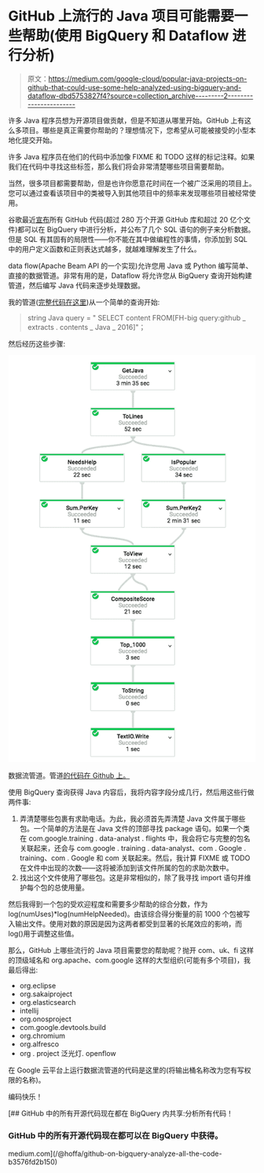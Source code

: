 # GitHub 上流行的 Java 项目可能需要一些帮助(使用 BigQuery 和 Dataflow 进行分析)

> 原文：<https://medium.com/google-cloud/popular-java-projects-on-github-that-could-use-some-help-analyzed-using-bigquery-and-dataflow-dbd5753827f4?source=collection_archive---------2----------------------->

许多 Java 程序员想为开源项目做贡献，但是不知道从哪里开始。GitHub 上有这么多项目。哪些是真正需要你帮助的？理想情况下，您希望从可能被接受的小型本地化提交开始。

许多 Java 程序员在他们的代码中添加像 FIXME 和 TODO 这样的标记注释。如果我们在代码中寻找这些标签，那么我们将会非常清楚哪些项目需要帮助。

当然，很多项目都需要帮助，但是也许你愿意花时间在一个被广泛采用的项目上。您可以通过查看该项目中的类被导入到其他项目中的频率来发现哪些项目被经常使用。

谷歌最近[宣布](https://cloudplatform.googleblog.com/2016/06/GitHub-on-BigQuery-analyze-all-the-open-source-code.html)所有 GitHub 代码(超过 280 万个开源 GitHub 库和超过 20 亿个文件)都可以在 BigQuery 中进行分析，并公布了几个 SQL 语句的例子来分析数据。但是 SQL 有其固有的局限性——你不能在其中做编程性的事情，你添加到 SQL 中的用户定义函数和正则表达式越多，就越难理解发生了什么。

data flow(Apache Beam API 的一个实现)允许您用 Java 或 Python 编写简单、直接的数据管道。非常有用的是，Dataflow 将允许您从 BigQuery 查询开始构建管道，然后编写 Java 代码来逐步处理数据。

我的管道([完整代码在这里](https://github.com/GoogleCloudPlatform/training-data-analyst/blob/master/courses/data_analysis/lab2/javahelp/src/main/java/com/google/cloud/training/dataanalyst/javahelp/JavaProjectsThatNeedHelp.java))从一个简单的查询开始:

> string Java query = " SELECT content FROM[FH-big query:github _ extracts . contents _ Java _ 2016]"；

然后经历这些步骤:

![](img/b4b849ea793813872970029f80ac925c.png)

数据流管道。管道[的代码在 Github 上。](https://github.com/GoogleCloudPlatform/training-data-analyst/blob/javahelp/javahelp/javahelp/src/main/java/com/google/cloud/training/dataanalyst/javahelp/JavaProjectsThatNeedHelp.java)

使用 BigQuery 查询获得 Java 内容后，我将内容字段分成几行，然后用这些行做两件事:

1.  弄清楚哪些包裹有求助电话。为此，我必须首先弄清楚 Java 文件属于哪些包。一个简单的方法是在 Java 文件的顶部寻找 package 语句。如果一个类在 com.google.training . data-analyst . flights 中，我会将它与完整的包名关联起来，还会与 com.google . training . data-analyst、com . Google . training、com . Google 和 com 关联起来。然后，我计算 FIXME 或 TODO 在文件中出现的次数——这将被添加到该文件所属的包的求助次数中。
2.  找出这个文件使用了哪些包。这是非常相似的，除了我寻找 import 语句并维护每个包的总使用量。

然后我得到一个包的受欢迎程度和需要多少帮助的综合分数，作为 log(numUses)*log(numHelpNeeded)。由该综合得分衡量的前 1000 个包被写入输出文件。使用对数的原因是因为这两者都受到显著的长尾效应的影响，而 log()用于调整这些值。

那么，GitHub 上哪些流行的 Java 项目需要您的帮助呢？抛开 com、uk、fi 这样的顶级域名和 org.apache、com.google 这样的大型组织(可能有多个项目)，我最后得出:

*   org.eclipse
*   org.sakaiproject
*   org.elasticsearch
*   intellij
*   org.onosproject
*   com.google.devtools.build
*   org.chromium
*   org.alfresco
*   org . project 泛光灯. openflow

在 Google 云平台上运行数据流管道的代码是这里的(将输出桶名称改为您有写权限的名称)。

编码快乐！

[](/@hoffa/github-on-bigquery-analyze-all-the-code-b3576fd2b150) [## GitHub 中的所有开源代码现在都在 BigQuery 内共享:分析所有代码！

### GitHub 中的所有开源代码现在都可以在 BigQuery 中获得。

medium.com](/@hoffa/github-on-bigquery-analyze-all-the-code-b3576fd2b150)